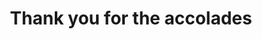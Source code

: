 ---
title: "Thank you for the accolades"
linked:
  - _fragments/i-have-decided-to-become-a-world-famous-artist.md
tags:
  - Fragment
---